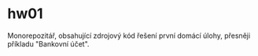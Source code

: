 # hw01
Monorepozitář, obsahující zdrojový kód řešení první domácí úlohy, přesněji příkladu "Bankovní účet".
